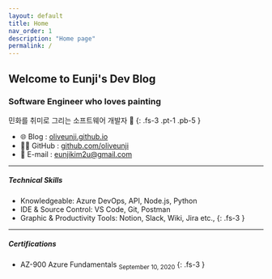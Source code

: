 ```yaml
---
layout: default
title: Home
nav_order: 1
description: "Home page"
permalink: /
---
```

## Welcome to Eunji's Dev Blog

### Software Engineer who loves painting

민화를 취미로 그리는 소프트웨어 개발자 🐯
{: .fs-3 .pt-1 .pb-5 }

- 🌐 Blog : [oliveunji.github.io](https://oliveunji.github.io)
- 👩‍💻 GitHub : [github.com/oliveunji](https://github.com/oliveunji)
- 💌 E-mail : [eunjikim2u@gmail.com](mailto:eunjikim2u@gmail.com)

---

##### Technical Skills

- Knowledgeable: Azure DevOps, API, Node.js, Python
- IDE & Source Control: VS Code, Git, Postman
- Graphic & Productivity Tools: Notion, Slack, Wiki, Jira etc.,
{: .fs-3 }

---

##### Certifications

- AZ-900 Azure Fundamentals <sub>September 10, 2020</sub>
{: .fs-3 }

